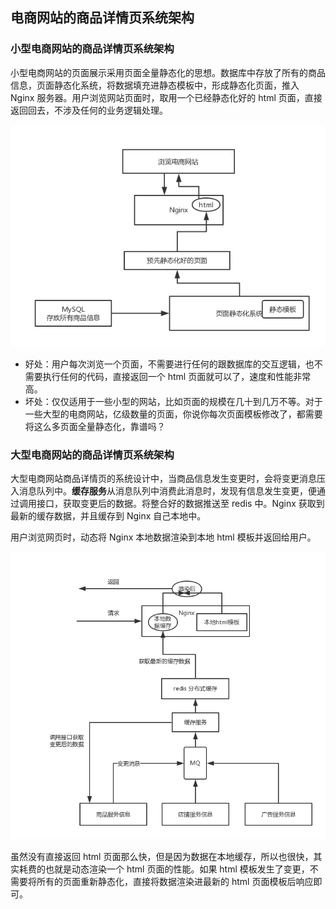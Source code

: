 ## 电商网站的商品详情页系统架构

### 小型电商网站的商品详情页系统架构
小型电商网站的页面展示采用页面全量静态化的思想。数据库中存放了所有的商品信息，页面静态化系统，将数据填充进静态模板中，形成静态化页面，推入 Nginx 服务器。用户浏览网站页面时，取用一个已经静态化好的 html 页面，直接返回回去，不涉及任何的业务逻辑处理。

![e-commerce-website-detail-page-architecture-1](/img/e-commerce-website-detail-page-architecture-1.png)

- 好处：用户每次浏览一个页面，不需要进行任何的跟数据库的交互逻辑，也不需要执行任何的代码，直接返回一个 html 页面就可以了，速度和性能非常高。
- 坏处：仅仅适用于一些小型的网站，比如页面的规模在几十到几万不等。对于一些大型的电商网站，亿级数量的页面，你说你每次页面模板修改了，都需要将这么多页面全量静态化，靠谱吗？

### 大型电商网站的商品详情页系统架构
大型电商网站商品详情页的系统设计中，当商品信息发生变更时，会将变更消息压入消息队列中。**缓存服务**从消息队列中消费此消息时，发现有信息发生变更，便通过调用接口，获取变更后的数据。将整合好的数据推送至 redis 中。Nginx 获取到最新的缓存数据，并且缓存到 Nginx 自己本地中。

用户浏览网页时，动态将 Nginx 本地数据渲染到本地 html 模板并返回给用户。

![e-commerce-website-detail-page-architecture-2](/img/e-commerce-website-detail-page-architecture-2.png)


虽然没有直接返回 html 页面那么快，但是因为数据在本地缓存，所以也很快，其实耗费的也就是动态渲染一个 html 页面的性能。如果 html 模板发生了变更，不需要将所有的页面重新静态化，直接将数据渲染进最新的 html 页面模板后响应即可。